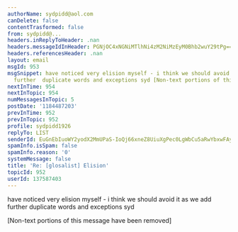 ```yaml
---
authorName: sydpidd@aol.com
canDelete: false
contentTrasformed: false
from: sydpidd@...
headers.inReplyToHeader: .nan
headers.messageIdInHeader: PGNjOC4xNGNiMTlhNi4zM2NiMzEyM0Bhb2wuY29tPg==
headers.referencesHeader: .nan
layout: email
msgId: 953
msgSnippet: have noticed very elision myself - i think we should avoid it as we add
  further  duplicate words and exceptions syd [Non-text portions of this message have
nextInTime: 954
nextInTopic: 954
numMessagesInTopic: 5
postDate: '1184487203'
prevInTime: 952
prevInTopic: 952
profile: sydpidd1926
replyTo: LIST
senderId: EuGnEbIuoWY2yodX2MmUPaS-IoQj66xneZ8UiuXgPec0LgWbCu5aRwYbxwFAybhvG3vKyhdi
spamInfo.isSpam: false
spamInfo.reason: '0'
systemMessage: false
title: 'Re: [glosalist] Elision'
topicId: 952
userId: 137587403
---
```


have noticed very elision myself - i think we should avoid it as we add  
further  duplicate words and exceptions
syd 



   


[Non-text portions of this message have been removed]


